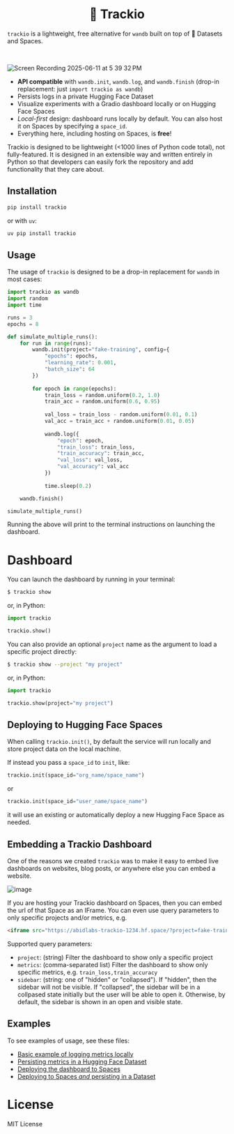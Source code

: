 <p align="center">
<h1><center> 🎯 Trackio</center></h1>
</p>

`trackio` is a lightweight, free alternative for `wandb` built on top of 🤗 Datasets and Spaces.

<br>

![Screen Recording 2025-06-11 at 5 39 32 PM](https://github.com/user-attachments/assets/5cf12286-54e7-4119-8a20-88c2cbd37ab6)

- **API compatible** with `wandb.init`, `wandb.log`, and `wandb.finish` (drop-in replacement: just `import trackio as wandb`)
- Persists logs in a private Hugging Face Dataset
- Visualize experiments with a Gradio dashboard locally or on Hugging Face Spaces
- *Local-first* design: dashboard runs locally by default. You can also host it on Spaces by specifying a `space_id`.
- Everything here, including hosting on Spaces, is **free**!

Trackio is designed to be lightweight (<1000 lines of Python code total), not fully-featured. It is designed in an extensible way and written entirely in Python so that developers can easily fork the repository and add functionality that they care about.


## Installation

```bash
pip install trackio
```

or with `uv`:

```py
uv pip install trackio
```

## Usage

The usage of `trackio` is designed to be a drop-in replacement for `wandb` in most cases:

```python
import trackio as wandb
import random
import time

runs = 3
epochs = 8

def simulate_multiple_runs():
    for run in range(runs):
        wandb.init(project="fake-training", config={
            "epochs": epochs,
            "learning_rate": 0.001,
            "batch_size": 64
        })
        
        for epoch in range(epochs):
            train_loss = random.uniform(0.2, 1.0)
            train_acc = random.uniform(0.6, 0.95)
    
            val_loss = train_loss - random.uniform(0.01, 0.1)
            val_acc = train_acc + random.uniform(0.01, 0.05)
    
            wandb.log({
                "epoch": epoch,
                "train_loss": train_loss,
                "train_accuracy": train_acc,
                "val_loss": val_loss,
                "val_accuracy": val_acc
            })
    
            time.sleep(0.2)

    wandb.finish()

simulate_multiple_runs()
```

Running the above will print to the terminal instructions on launching the dashboard.

# Dashboard

You can launch the dashboard by running in your terminal:

```bash
$ trackio show
```

or, in Python:

```py
import trackio

trackio.show()
```

You can also provide an optional `project` name as the argument to load a specific project directly:

```bash
$ trackio show --project "my project"
```

or, in Python:

```py
import trackio 

trackio.show(project="my project")
```

## Deploying to Hugging Face Spaces

When calling `trackio.init()`, by default the service will run locally and store project data on the local machine. 

If instead you pass a `space_id` to `init`, like:

```py
trackio.init(space_id="org_name/space_name")
``` 
or 
```py
trackio.init(space_id="user_name/space_name")
``` 

it will use an existing or automatically deploy a new Hugging Face Space as needed.

## Embedding a Trackio Dashboard

One of the reasons we created `trackio` was to make it easy to embed live dashboards on websites, blog posts, or anywhere else you can embed a website.

![image](https://github.com/user-attachments/assets/77f1424b-737b-4f04-b828-a12b2c1af4ef)


If you are hosting your Trackio dashboard on Spaces, then you can embed the url of that Space as an IFrame. You can even use query parameters to only specific projects and/or metrics, e.g.

```html
<iframe src="https://abidlabs-trackio-1234.hf.space/?project=fake-training&metrics=train_loss,train_accuracy&sidebar=hidden" width=1600 height=500 frameBorder="0">
```

Supported query parameters:

- `project`: (string) Filter the dashboard to show only a specific project
- `metrics`: (comma-separated list) Filter the dashboard to show only specific metrics, e.g. `train_loss,train_accuracy`
- `sidebar`: (string: one of "hidden" or "collapsed"). If "hidden", then the sidebar will not be visible. If "collapsed", the sidebar will be in a collpased state initially but the user will be able to open it. Otherwise, by default, the sidebar is shown in an open and visible state.

## Examples

To see examples of usage, see these files:
* [Basic example of logging metrics locally](https://github.com/gradio-app/trackio/blob/main/examples/fake-training.py)
* [Persisting metrics in a Hugging Face Dataset](https://github.com/gradio-app/trackio/blob/main/examples/persist-dataset.py)
* [Deploying the dashboard to Spaces](https://github.com/gradio-app/trackio/blob/main/examples/deploy-on-spaces.py)
* [Deploying to Spaces _and_ persisting in a Dataset](https://github.com/gradio-app/trackio/blob/main/examples/persist-dataset-on-spaces.py)

# License

MIT License 
